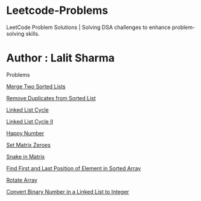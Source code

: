 # Leetcode-Problems
LeetCode Problem Solutions | Solving DSA challenges to enhance problem-solving skills.
# Author : Lalit Sharma

Problems

[Merge Two Sorted Lists](https://leetcode.com/problems/merge-two-sorted-lists/description/)

[Remove Duplicates from Sorted List](https://leetcode.com/problems/remove-duplicates-from-sorted-list/description/)

 [Linked List Cycle](https://leetcode.com/problems/linked-list-cycle/description/)

 [Linked List Cycle II](https://leetcode.com/problems/linked-list-cycle-ii/description/)

 [Happy Number](https://leetcode.com/problems/happy-number/description/)

 [Set Matrix Zeroes](https://leetcode.com/problems/set-matrix-zeroes/description/)

 [Snake in Matrix](https://leetcode.com/problems/snake-in-matrix/description/)

 [Find First and Last Position of Element in Sorted Array](https://leetcode.com/problems/find-first-and-last-position-of-element-in-sorted-array/description/)

 [Rotate Array](https://leetcode.com/problems/rotate-array/description/)

 [Convert Binary Number in a Linked List to Integer](https://leetcode.com/problems/convert-binary-number-in-a-linked-list-to-integer/description/)